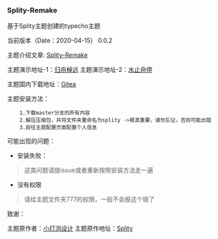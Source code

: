 ### Splity-Remake

基于Splity主题创建的typecho主题

当前版本（Date：2020-04-15） 0.0.2

主题介绍文章: [Splity-Remake](https://tanknee.cn/2020/04/15/splity-remake)

主题演示地址-1：[归舟棹远](https://tanknee.cn)
主题演示地址-2：[水止舟停](https://neeto.cn)

主题国内下载地址：[Gitea](https://git.tanknee.cn/tanknee/Splity-Remake)

主题安装方法：

```
    1.下载master分支的所有内容
    2.解压压缩包，并将文件夹重命名为splity ->极其重要，请勿忘记，否则可能出错
    3.前往主题配置页面配置个人信息
```

可能出现的问题：
 - 安装失败：
 > 这类问题请提issue或者重新按照安装方法走一遍
 - 没有权限
 > 请给主题文件夹777的权限，一般不会报这个错了

致谢：

主题原作者：[小灯泡设计](https://www.dpaoz.com/)
主题原作地址：[Splity](https://www.dpaoz.com/4)
